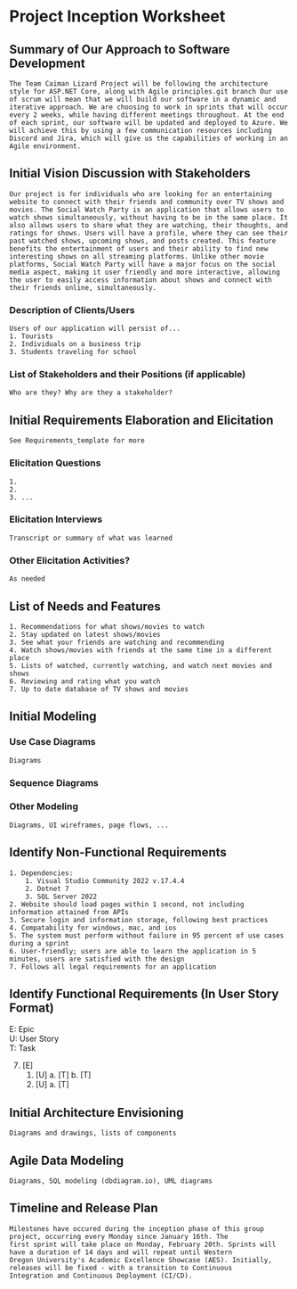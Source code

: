 Project Inception Worksheet
=====================================

## Summary of Our Approach to Software Development
    The Team Caiman Lizard Project will be following the architecture style for ASP.NET Core, along with Agile principles.git branch Our use of scrum will mean that we will build our software in a dynamic and iterative approach. We are choosing to work in sprints that will occur every 2 weeks, while having different meetings throughout. At the end of each sprint, our software will be updated and deployed to Azure. We will achieve this by using a few communication resources including Discord and Jira, which will give us the capabilities of working in an Agile environment.

## Initial Vision Discussion with Stakeholders
    Our project is for individuals who are looking for an entertaining website to connect with their friends and community over TV shows and movies. The Social Watch Party is an application that allows users to watch shows simultaneously, without having to be in the same place. It also allows users to share what they are watching, their thoughts, and ratings for shows. Users will have a profile, where they can see their past watched shows, upcoming shows, and posts created. This feature benefits the entertainment of users and their ability to find new interesting shows on all streaming platforms. Unlike other movie platforms, Social Watch Party will have a major focus on the social media aspect, making it user friendly and more interactive, allowing the user to easily access information about shows and connect with their friends online, simultaneously. 

### Description of Clients/Users
    Users of our application will persist of... 
    1. Tourists
    2. Individuals on a business trip
    3. Students traveling for school

### List of Stakeholders and their Positions (if applicable)
    Who are they? Why are they a stakeholder?

## Initial Requirements Elaboration and Elicitation
    See Requirements_template for more

### Elicitation Questions
    1. 
    2.
    3. ...

### Elicitation Interviews
    Transcript or summary of what was learned

### Other Elicitation Activities?
    As needed

## List of Needs and Features
    1. Recommendations for what shows/movies to watch
    2. Stay updated on latest shows/movies
    3. See what your friends are watching and recommending
    4. Watch shows/movies with friends at the same time in a different place
    5. Lists of watched, currently watching, and watch next movies and shows
    6. Reviewing and rating what you watch
    7. Up to date database of TV shows and movies


## Initial Modeling

### Use Case Diagrams
    Diagrams

### Sequence Diagrams

### Other Modeling
    Diagrams, UI wireframes, page flows, ...

## Identify Non-Functional Requirements
    1. Dependencies:
        1. Visual Studio Community 2022 v.17.4.4
        2. Dotnet 7
        3. SQL Server 2022
    2. Website should load pages within 1 second, not including information attained from APIs
    3. Secure login and information storage, following best practices
    4. Compatability for windows, mac, and ios
    5. The system must perform without failure in 95 percent of use cases during a sprint
    6. User-friendly; users are able to learn the application in 5 minutes, users are satisfied with the design
    7. Follows all legal requirements for an application

## Identify Functional Requirements (In User Story Format)

E: Epic  
U: User Story  
T: Task  

7. [E] 
    1. [U]
        a. [T]
        b. [T]
    2. [U]
        a. [T]

## Initial Architecture Envisioning
    Diagrams and drawings, lists of components

## Agile Data Modeling
    Diagrams, SQL modeling (dbdiagram.io), UML diagrams

## Timeline and Release Plan
    Milestones have occured during the inception phase of this group project, occurring every Monday since January 16th. The
    first sprint will take place on Monday, February 20th. Sprints will have a duration of 14 days and will repeat until Western
    Oregon University's Academic Excellence Showcase (AES). Initially, releases will be fixed - with a transition to Continuous
    Integration and Continuous Deployment (CI/CD).